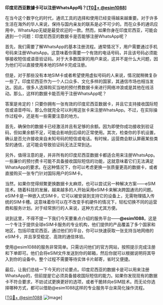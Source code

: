 **印度尼西亚數據卡可以注册WhatsApp吗？[[TG💪+ @esim1088](https://t.me/s/esim1088)]**

在当今这个数字化的时代，通讯工具的选择和使用已经变得越来越重要。对于许多生活在海外的华人来说，保持与国内亲友的联系是必不可少的。而在众多的通讯应用中，WhatsApp无疑是最受欢迎的一款。然而，如果你身在印度尼西亚，可能会遇到一个问题：印度尼西亚的数据卡是否能够注册WhatsApp呢？

首先，我们需要了解WhatsApp的基本注册流程。通常情况下，用户需要通过手机号码来注册WhatsApp。这意味着你需要一个有效的电话号码，并且该号码必须能够接收短信或语音验证码。对于大多数国家的用户来说，这并不是什么大问题，因为他们可以直接使用本地的SIM卡完成注册。

但是，对于那些没有本地SIM卡或者希望使用虚拟号码的人来说，情况就稍微复杂一些了。印度尼西亚作为一个人口众多、文化多样的国家，其通信市场也相当发达。因此，很多人选择购买当地的预付费数据卡来进行网络冲浪或是其他在线活动。那么，这样的数据卡能否用于注册WhatsApp呢？

答案是肯定的！只要你拥有一张有效的印度尼西亚数据卡，并且它支持接收国际短信或语音呼叫，那么你就完全可以利用这张卡来注册WhatsApp。不过，在实际操作过程中，还是有一些需要注意的地方。

首先，确保你的数据卡已经激活并且有足够的余额。因为即使你成功接收到验证码，但如果余额不足，可能会影响到后续的正常使用。其次，检查你的手机设置，确认是否允许接收来自未知号码的短信或电话。有时候，运营商会默认屏蔽某些类型的通信，这可能会导致验证码无法正常到达。

另外，值得注意的是，并非所有的印度尼西亚数据卡都适合用来注册WhatsApp。一些廉价的预付费卡可能不具备接收国际短信的功能，这就意味着它们无法满足WhatsApp的要求。在这种情况下，你可以考虑更换一张质量更高的数据卡，或者直接购买一张专门针对国际用户的SIM卡。

当然，如果你觉得频繁更换数据卡太麻烦，也可以尝试另一种解决方案——eSIM技术。随着科技的发展，越来越多的人开始采用eSIM卡来解决跨国通讯的问题。eSIM卡是一种嵌入式SIM卡，它可以被安装到支持它的设备上，无需物理插入传统的SIM卡槽。这意味着你可以在不改变手机硬件的情况下，轻松切换不同的运营商和服务计划。对于经常旅行的人来说，这种方式尤其方便。

说到这里，不得不提一下我们今天要重点介绍的服务平台——**@esim1088**。这是一个专注于提供全球eSIM卡服务的专业机构，他们提供的产品覆盖了多个国家和地区，包括印度尼西亚。通过他们的平台，你可以快速获取一张支持当地网络的eSIM卡，并且享受稳定、高效的通信体验。

使用@esim1088的服务非常简单。只需访问他们的官方网站，按照提示完成注册和下单即可。他们会将eSIM文件发送到你的邮箱，然后你就可以根据说明将其导入到你的设备中。整个过程不需要等待实体卡片邮寄，省时又便捷。

最后，让我们总结一下今天的讨论要点。印度尼西亚的数据卡是可以用来注册WhatsApp的，但前提是它必须具备接收国际短信的能力。如果你发现现有的数据卡不符合要求，不妨试试更换更好的选项，或者干脆转向eSIM技术。而无论你选择哪种方式，都可以借助@esim1088这样的专业服务平台来简化操作流程。

[[TG💪+ @esim1088](https://t.me/s/esim1088) ![Image](https://i.postimg.cc/4NQfJmqS/Snipaste-2025-05-13-00-14-12.png)]